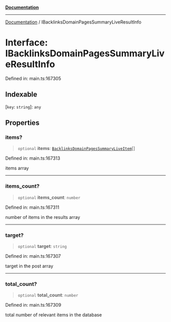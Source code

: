 [**Documentation**](../README.md)

***

[Documentation](../README.md) / IBacklinksDomainPagesSummaryLiveResultInfo

# Interface: IBacklinksDomainPagesSummaryLiveResultInfo

Defined in: main.ts:167305

## Indexable

\[`key`: `string`\]: `any`

## Properties

### items?

> `optional` **items**: [`BacklinksDomainPagesSummaryLiveItem`](../classes/BacklinksDomainPagesSummaryLiveItem.md)[]

Defined in: main.ts:167313

items array

***

### items\_count?

> `optional` **items\_count**: `number`

Defined in: main.ts:167311

number of items in the results array

***

### target?

> `optional` **target**: `string`

Defined in: main.ts:167307

target in the post array

***

### total\_count?

> `optional` **total\_count**: `number`

Defined in: main.ts:167309

total number of relevant items in the database
